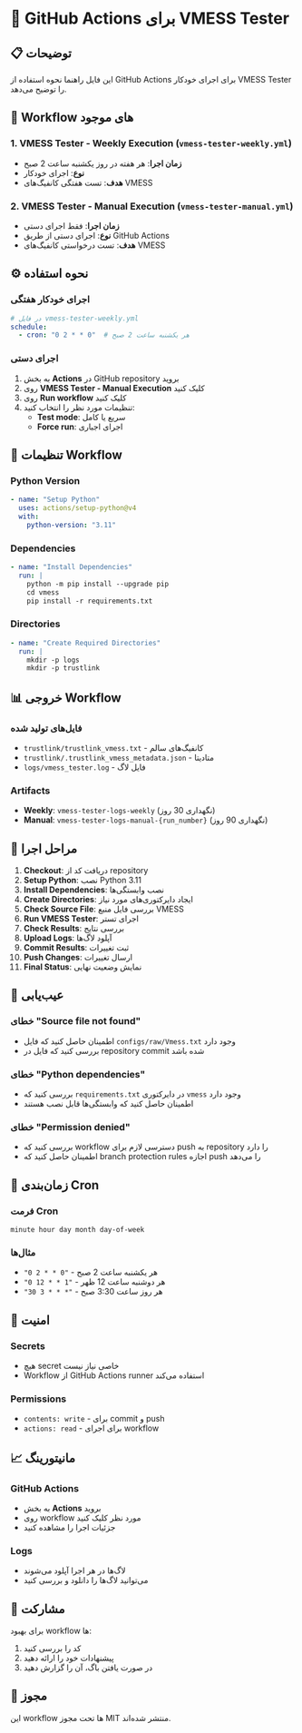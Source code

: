 # 🔗 GitHub Actions برای VMESS Tester

## 📋 توضیحات
این فایل راهنما نحوه استفاده از GitHub Actions برای اجرای خودکار VMESS Tester را توضیح می‌دهد.

## 🚀 Workflow های موجود

### 1. **VMESS Tester - Weekly Execution** (`vmess-tester-weekly.yml`)
- **زمان اجرا**: هر هفته در روز یکشنبه ساعت 2 صبح
- **نوع**: اجرای خودکار
- **هدف**: تست هفتگی کانفیگ‌های VMESS

### 2. **VMESS Tester - Manual Execution** (`vmess-tester-manual.yml`)
- **زمان اجرا**: فقط اجرای دستی
- **نوع**: اجرای دستی از طریق GitHub Actions
- **هدف**: تست درخواستی کانفیگ‌های VMESS

## ⚙️ نحوه استفاده

### اجرای خودکار هفتگی
```yaml
# در فایل vmess-tester-weekly.yml
schedule:
  - cron: "0 2 * * 0"  # هر یکشنبه ساعت 2 صبح
```

### اجرای دستی
1. به بخش **Actions** در GitHub repository بروید
2. روی **VMESS Tester - Manual Execution** کلیک کنید
3. روی **Run workflow** کلیک کنید
4. تنظیمات مورد نظر را انتخاب کنید:
   - **Test mode**: سریع یا کامل
   - **Force run**: اجرای اجباری

## 🔧 تنظیمات Workflow

### Python Version
```yaml
- name: "Setup Python"
  uses: actions/setup-python@v4
  with:
    python-version: "3.11"
```

### Dependencies
```yaml
- name: "Install Dependencies"
  run: |
    python -m pip install --upgrade pip
    cd vmess
    pip install -r requirements.txt
```

### Directories
```yaml
- name: "Create Required Directories"
  run: |
    mkdir -p logs
    mkdir -p trustlink
```

## 📊 خروجی Workflow

### فایل‌های تولید شده
- `trustlink/trustlink_vmess.txt` - کانفیگ‌های سالم
- `trustlink/.trustlink_vmess_metadata.json` - متادیتا
- `logs/vmess_tester.log` - فایل لاگ

### Artifacts
- **Weekly**: `vmess-tester-logs-weekly` (نگهداری 30 روز)
- **Manual**: `vmess-tester-logs-manual-{run_number}` (نگهداری 90 روز)

## 🔄 مراحل اجرا

1. **Checkout**: دریافت کد از repository
2. **Setup Python**: نصب Python 3.11
3. **Install Dependencies**: نصب وابستگی‌ها
4. **Create Directories**: ایجاد دایرکتوری‌های مورد نیاز
5. **Check Source File**: بررسی فایل منبع VMESS
6. **Run VMESS Tester**: اجرای تستر
7. **Check Results**: بررسی نتایج
8. **Upload Logs**: آپلود لاگ‌ها
9. **Commit Results**: ثبت تغییرات
10. **Push Changes**: ارسال تغییرات
11. **Final Status**: نمایش وضعیت نهایی

## 🚨 عیب‌یابی

### خطای "Source file not found"
- اطمینان حاصل کنید که فایل `configs/raw/Vmess.txt` وجود دارد
- بررسی کنید که فایل در repository commit شده باشد

### خطای "Python dependencies"
- بررسی کنید که `requirements.txt` در دایرکتوری `vmess` وجود دارد
- اطمینان حاصل کنید که وابستگی‌ها قابل نصب هستند

### خطای "Permission denied"
- بررسی کنید که workflow دسترسی لازم برای push به repository را دارد
- اطمینان حاصل کنید که branch protection rules اجازه push را می‌دهد

## 📅 زمان‌بندی Cron

### فرمت Cron
```
minute hour day month day-of-week
```

### مثال‌ها
- `"0 2 * * 0"` - هر یکشنبه ساعت 2 صبح
- `"0 12 * * 1"` - هر دوشنبه ساعت 12 ظهر
- `"30 3 * * *"` - هر روز ساعت 3:30 صبح

## 🔐 امنیت

### Secrets
- هیچ secret خاصی نیاز نیست
- Workflow از GitHub Actions runner استفاده می‌کند

### Permissions
- `contents: write` - برای commit و push
- `actions: read` - برای اجرای workflow

## 📈 مانیتورینگ

### GitHub Actions
- به بخش **Actions** بروید
- روی workflow مورد نظر کلیک کنید
- جزئیات اجرا را مشاهده کنید

### Logs
- لاگ‌ها در هر اجرا آپلود می‌شوند
- می‌توانید لاگ‌ها را دانلود و بررسی کنید

## 🤝 مشارکت

برای بهبود workflow ها:
1. کد را بررسی کنید
2. پیشنهادات خود را ارائه دهید
3. در صورت یافتن باگ، آن را گزارش دهید

## 📄 مجوز

این workflow ها تحت مجوز MIT منتشر شده‌اند.
